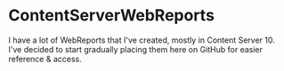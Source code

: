 # ContentServerWebReports
I have a lot of WebReports that I've created, mostly in Content Server 10. I've decided to start gradually placing them here on GitHub for easier reference & access.
